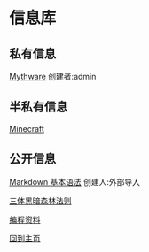 # 信息库

## 私有信息

[Mythware](https://lrjlsg.github.io/20221026) 创建者:admin

## 半私有信息

[Minecraft](https://lrjlsg.github.io/minecraft/wo/index.md)

## 公开信息

[Markdown 基本语法](https://markdown.com.cn/basic-syntax/) 创建人:外部导入

[三体黑暗森林法则](https://lrjlsg.github.io/hei/)

[编程资料](https://lrjlsg.github.io/xinxk/bc/)

[回到主页](https://lrjlsg.github.io)
